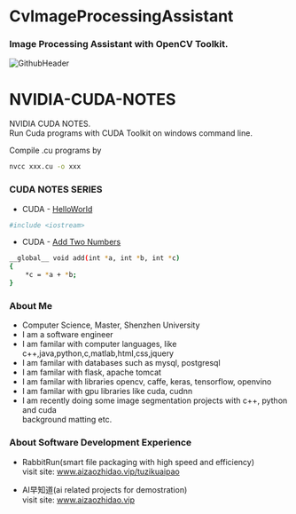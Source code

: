 # CvImageProcessingAssistant
### Image Processing Assistant with OpenCV Toolkit.

![GithubHeader](https://user-images.githubusercontent.com/37477845/92315782-e1255d80-f025-11ea-80e0-e62fc08c7a1e.gif)
# NVIDIA-CUDA-NOTES
NVIDIA CUDA NOTES. <br>
Run Cuda programs with CUDA Toolkit on windows command line. 

Compile .cu programs by   
```bash
nvcc xxx.cu -o xxx 
```


### CUDA NOTES SERIES 
- CUDA - [HelloWorld](https://github.com/Think-Big-Do-Small/NVIDIA-CUDA-NOTES/blob/2ca6e51b8b4a3c1a849d915b0231e1e1ea4885e6/Cuda_Notes/HelloWorld/HelloWorldTest.cu)
```bash
#include <iostream>

```
- CUDA - [Add Two Numbers ](https://github.com/Think-Big-Do-Small/NVIDIA-CUDA-NOTES/blob/2ca6e51b8b4a3c1a849d915b0231e1e1ea4885e6/Cuda_Notes/Add/AddTwoNumbersTest.cu)
```bash 
__global__ void add(int *a, int *b, int *c)
{
	*c = *a + *b; 
}


```

### About Me 
- Computer Science, Master, Shenzhen University
- I am a software engineer 
- I am familar with computer languages, like c++,java,python,c,matlab,html,css,jquery
- I am familar with databases such as mysql, postgresql
- I am familar with flask, apache tomcat
- I am familar with libraries opencv, caffe, keras, tensorflow, openvino
- I am familar with gpu libraries like cuda, cudnn
- I am recently doing some image segmentation projects with c++, python and cuda <br> background matting etc. <br> 

### About Software Development Experience
- RabbitRun(smart file packaging with high speed and efficiency)  <br> 
visit site: www.aizaozhidao.vip/tuzikuaipao 

- AI早知道(ai related projects for demostration) <br> 
visit site: www.aizaozhidao.vip 



